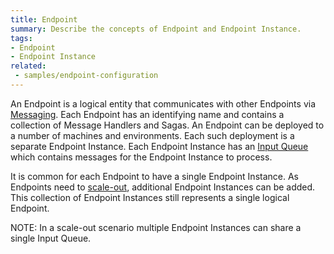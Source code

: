 ```yaml
---
title: Endpoint
summary: Describe the concepts of Endpoint and Endpoint Instance.
tags:
- Endpoint
- Endpoint Instance
related:
 - samples/endpoint-configuration
---
```


An Endpoint is a logical entity that communicates with other Endpoints via [Messaging](/nservicebus/messaging). Each Endpoint has an identifying name and contains a collection of Message Handlers and Sagas. An Endpoint can be deployed to a number of machines and environments. Each such deployment is a separate Endpoint Instance. Each Endpoint Instance has an [Input Queue](/nservicebus/endpoint/specify-input-queue-name.md) which contains messages for the Endpoint Instance to process. 

It is common for each Endpoint to have a single Endpoint Instance. As Endpoints need to [scale-out](/nservicebus/scalability-and-ha/scale-out.md), additional Endpoint Instances can be added. This collection of Endpoint Instances still represents a single logical Endpoint. 

NOTE: In a scale-out scenario multiple Endpoint Instances can share a single Input Queue. 